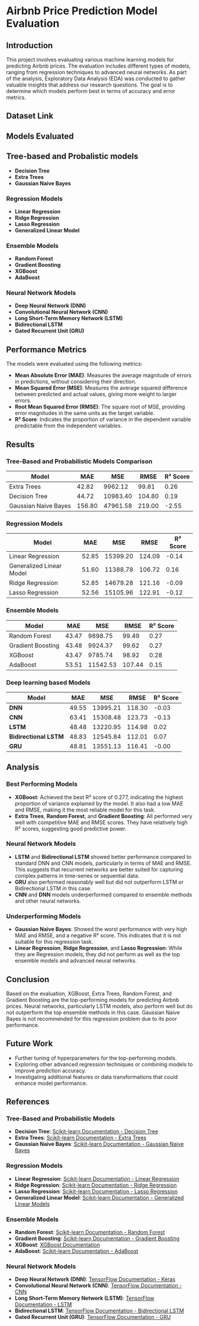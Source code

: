 
# Airbnb Price Prediction Model Evaluation


## Introduction


This project involves evaluating various machine learning models for predicting Airbnb prices. The evaluation includes different types of models, ranging from regression techniques to advanced neural networks. As part of the analysis, Exploratory Data Analysis (EDA) was conducted to gather valuable insights that address our research questions. The goal is to determine which models perform best in terms of accuracy and error metrics.

## Dataset Link 


## Models Evaluated

## Tree-based and Probalistic models
- **Decision Tree**
- **Extra Trees**
- **Gaussian Naive Bayes**

### Regression Models
- **Linear Regression**
- **Ridge Regression**
- **Lasso Regression**
- **Generalized Linear Model**

### Ensemble Models
- **Random Forest**
- **Gradient Boosting**
- **XGBoost**
- **AdaBoost**


### Neural Network Models
- **Deep Neural Network (DNN)**
- **Convolutional Neural Network (CNN)**
- **Long Short-Term Memory Network (LSTM)**
- **Bidirectional LSTM**
- **Gated Recurrent Unit (GRU)**

## Performance Metrics

The models were evaluated using the following metrics:
- **Mean Absolute Error (MAE)**: Measures the average magnitude of errors in predictions, without considering their direction.
- **Mean Squared Error (MSE)**: Measures the average squared difference between predicted and actual values, giving more weight to larger errors.
- **Root Mean Squared Error (RMSE)**: The square root of MSE, providing error magnitudes in the same units as the target variable.
- **R² Score**: Indicates the proportion of variance in the dependent variable predictable from the independent variables.

## Results

### Tree-Based and Probabilistic Models Comparison

|**Model**                  | **MAE**  | **MSE** | **RMSE** |  **R² Score** |
|----------------------|----------------------|---------------------|--------------------------|------------|
| Extra Trees          | 42.82                | 9962.12             | 99.81                    | 0.26       |
| Decision Tree        | 44.72                | 10983.40            | 104.80                   | 0.19       |
| Gaussian Naive Bayes | 156.80               | 47961.58            | 219.00                   | -2.55      |


### Regression Models

| **Model**                | **MAE**    | **MSE**       | **RMSE**  | **R² Score** |
|--------------------------|------------|---------------|-----------|--------------|
| Linear Regression          | 52.85    | 15399.20  | 124.09   | -0.14    |
| Generalized Linear Model   | 51.60    | 11388.78  | 106.72   | 0.16     |
| Ridge Regression           | 52.85    | 14679.28  | 121.16   | -0.09    |
| Lasso Regression           | 52.56    | 15105.96  | 122.91   | -0.12    |

### Ensemble Models

| **Model**                | **MAE**    | **MSE**       | **RMSE**  | **R² Score** |
|--------------------------|------------|---------------|-----------|--------------|
| Random Forest          | 43.47 | 9898.75  | 99.49  | 0.27    |
| Gradient Boosting      | 43.48 | 9924.37  | 99.62  | 0.27    |
| XGBoost                | 43.47 | 9785.74  | 98.92  | 0.28    |
| AdaBoost               | 53.51 | 11542.53 | 107.44 | 0.15    |



### Deep learning based Models
| **Model**              | **MAE** | **MSE**    | **RMSE** | **R² Score** |
|------------------------|---------|------------|----------|--------------|
| **DNN**                | 49.55   | 13995.21   | 118.30   | -0.03        |
| **CNN**                | 63.41   | 15308.48   | 123.73   | -0.13        |
| **LSTM**               | 48.48   | 13220.95   | 114.98   | 0.02         |
| **Bidirectional LSTM** | 48.83   | 12545.84   | 112.01   | 0.07         |
| **GRU**                | 48.81   | 13551.13   | 116.41   | -0.00        |

## Analysis

### Best Performing Models

- **XGBoost**: Achieved the best R² score of 0.277, indicating the highest proportion of variance explained by the model. It also had a low MAE and RMSE, making it the most reliable model for this task.
- **Extra Trees**, **Random Forest**, and **Gradient Boosting**: All performed very well with competitive MAE and RMSE scores. They have relatively high R² scores, suggesting good predictive power.

### Neural Network Models

- **LSTM** and **Bidirectional LSTM** showed better performance compared to standard DNN and CNN models, particularly in terms of MAE and RMSE. This suggests that recurrent networks are better suited for capturing complex patterns in time-series or sequential data.
- **GRU** also performed reasonably well but did not outperform LSTM or Bidirectional LSTM in this case.
- **CNN** and **DNN** models underperformed compared to ensemble methods and other neural networks.

### Underperforming Models

- **Gaussian Naive Bayes**: Showed the worst performance with very high MAE and RMSE, and a negative R² score. This indicates that it is not suitable for this regression task.
- **Linear Regression**, **Ridge Regression**, and **Lasso Regression**: While they are Regression models, they did not perform as well as the top ensemble models and advanced neural networks.


## Conclusion

Based on the evaluation, XGBoost, Extra Trees, Random Forest, and Gradient Boosting are the top-performing models for predicting Airbnb prices. Neural networks, particularly LSTM models, also perform well but do not outperform the top ensemble methods in this case. Gaussian Naive Bayes is not recommended for this regression problem due to its poor performance.

## Future Work

- Further tuning of hyperparameters for the top-performing models.
- Exploring other advanced regression techniques or combining models to improve prediction accuracy.
- Investigating additional features or data transformations that could enhance model performance.


## References

### Tree-Based and Probabilistic Models
- **Decision Tree**: [Scikit-learn Documentation - Decision Tree](https://scikit-learn.org/stable/modules/tree.html)
- **Extra Trees**: [Scikit-learn Documentation - Extra Trees](https://scikit-learn.org/stable/modules/ensemble.html#extra-trees)
- **Gaussian Naive Bayes**: [Scikit-learn Documentation - Gaussian Naive Bayes](https://scikit-learn.org/stable/modules/naive_bayes.html#gaussian-naive-bayes)

### Regression Models
- **Linear Regression**: [Scikit-learn Documentation - Linear Regression](https://scikit-learn.org/stable/modules/linear_model.html#ordinary-least-squares)
- **Ridge Regression**: [Scikit-learn Documentation - Ridge Regression](https://scikit-learn.org/stable/modules/linear_model.html#ridge-regression)
- **Lasso Regression**: [Scikit-learn Documentation - Lasso Regression](https://scikit-learn.org/stable/modules/linear_model.html#lasso)
- **Generalized Linear Model**: [Scikit-learn Documentation - Generalized Linear Models](https://scikit-learn.org/stable/modules/linear_model.html#generalized-linear-model)

### Ensemble Models
- **Random Forest**: [Scikit-learn Documentation - Random Forest](https://scikit-learn.org/stable/modules/ensemble.html#random-forests)
- **Gradient Boosting**: [Scikit-learn Documentation - Gradient Boosting](https://scikit-learn.org/stable/modules/ensemble.html#gradient-boosting)
- **XGBoost**: [XGBoost Documentation](https://xgboost.readthedocs.io/en/latest/)
- **AdaBoost**: [Scikit-learn Documentation - AdaBoost](https://scikit-learn.org/stable/modules/ensemble.html#adaboost)

### Neural Network Models
- **Deep Neural Network (DNN)**: [TensorFlow Documentation - Keras](https://www.tensorflow.org/guide/keras)
- **Convolutional Neural Network (CNN)**: [TensorFlow Documentation - CNN](https://www.tensorflow.org/guide/keras/functional)
- **Long Short-Term Memory Network (LSTM)**: [TensorFlow Documentation - LSTM](https://www.tensorflow.org/api_docs/python/tf/keras/layers/LSTM)
- **Bidirectional LSTM**: [TensorFlow Documentation - Bidirectional LSTM](https://www.tensorflow.org/api_docs/python/tf/keras/layers/Bidirectional)
- **Gated Recurrent Unit (GRU)**: [TensorFlow Documentation - GRU](https://www.tensorflow.org/api_docs/python/tf/keras/layers/GRU)
